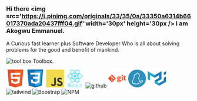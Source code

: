 ### Hi there  <img src='https://i.pinimg.com/originals/33/35/0a/33350a6314b66017370ada20437fff04.gif' width='30px' height='30px />   I am Akogwu Emmanuel.

 
 
A Curious fast learner plus Software Developer Who is all about solving problems for the good and benefit of mankind.



<img src='https://cutt.ly/ybL9x33'  alt='tool box' width='20' height='20' /> Toolbox.



<img src='https://raw.githubusercontent.com/devicons/devicon/7a4ca8aa871d6dca81691e018d31eed89cb70a76/icons/html5/html5-original.svg' alt='HTML5' height='50' width='50' /> <img src='https://raw.githubusercontent.com/devicons/devicon/7a4ca8aa871d6dca81691e018d31eed89cb70a76/icons/css3/css3-original.svg' alt='CSS3' height='50' width='50' /> <img src='https://raw.githubusercontent.com/devicons/devicon/7a4ca8aa871d6dca81691e018d31eed89cb70a76/icons/javascript/javascript-original.svg' alt='javascript' height='50' width='50' /> <img src='https://raw.githubusercontent.com/devicons/devicon/7a4ca8aa871d6dca81691e018d31eed89cb70a76/icons/react/react-original-wordmark.svg' alt='REACT' height='50' width='50' /> <img src='http://pngimg.com/uploads/github/github_PNG40.png' alt='github' height='50' width='50' /> <img src='https://raw.githubusercontent.com/devicons/devicon/7a4ca8aa871d6dca81691e018d31eed89cb70a76/icons/git/git-plain-wordmark.svg' alt='git' height='50' width='50' /> <img src='https://raw.githubusercontent.com/devicons/devicon/7a4ca8aa871d6dca81691e018d31eed89cb70a76/icons/yarn/yarn-original.svg' alt='yarn' height='50' width='50' /> <img src='https://raw.githubusercontent.com/devicons/devicon/7a4ca8aa871d6dca81691e018d31eed89cb70a76/icons/materialui/materialui-original.svg' alt='material UI' height='50' width='50' /> <img src='https://miro.medium.com/max/632/1*5QD8DKhOjRe-gcYjozlLNQ.png' alt='tailwind' height='50' width='50' /> <img src='https://camo.githubusercontent.com/8c8cd6fb9104edca5dcc83480ce23be35635c38db540f90a7e325dcae5a60281/68747470733a2f2f676574626f6f7473747261702e636f6d2f646f63732f342e312f6173736574732f696d672f626f6f7473747261702d737461636b2e706e67' alt='Boostrap' height='50' width='50' /> <img src='https://cutt.ly/tbMMiuF' alt='NPM' height='50' width='50' />
<!--
**Akogwu24/Akogwu24** is a ✨ _special_ ✨ repository because its `README.md` (this file) appears on your GitHub profile.

Here are some ideas to get you started:

- 🔭 I’m currently working on ...
- 🌱 I’m currently learning ...
- 👯 I’m looking to collaborate on ...
- 🤔 I’m looking for help with ...
- 💬 Ask me about ...
- 📫 How to reach me: ...
- 😄 Pronouns: ...
- ⚡ Fun fact: ...
-->
